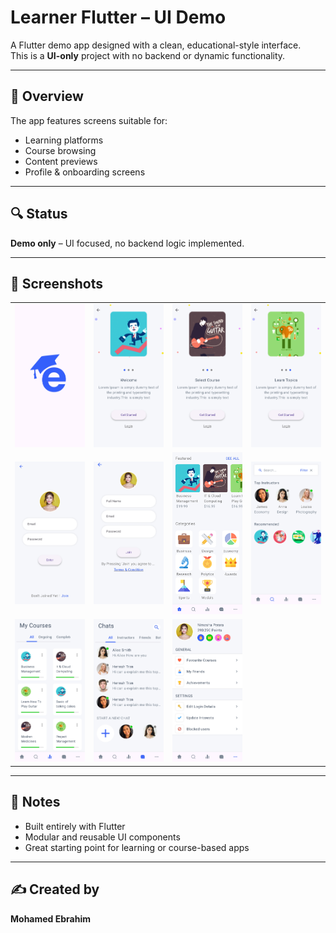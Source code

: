 # Learner Flutter – UI Demo

A Flutter demo app designed with a clean, educational-style interface.  
This is a **UI-only** project with no backend or dynamic functionality.

---

## 📱 Overview

The app features screens suitable for:

- Learning platforms
- Course browsing
- Content previews
- Profile & onboarding screens

---

## 🔍 Status

**Demo only** – UI focused, no backend logic implemented.

---

## 📸 Screenshots

<table>
  <tr>
    <td><img src="ScreenShots/1.jpg" width="220"/></td>
    <td><img src="ScreenShots/2.jpg" width="220"/></td>
    <td><img src="ScreenShots/3.jpg" width="220"/></td>
    <td><img src="ScreenShots/4.jpg" width="220"/></td>
  </tr>
  <tr>
    <td><img src="ScreenShots/5.jpg" width="220"/></td>
    <td><img src="ScreenShots/6.jpg" width="220"/></td>
    <td><img src="ScreenShots/7.jpg" width="220"/></td>
    <td><img src="ScreenShots/8.jpg" width="220"/></td>
  </tr>
  <tr>
    <td><img src="ScreenShots/9.jpg" width="220"/></td>
    <td><img src="ScreenShots/10.jpg" width="220"/></td>
    <td><img src="ScreenShots/11.jpg" width="220"/></td>
    <td></td>
  </tr>
</table>

---

## 📝 Notes

- Built entirely with Flutter
- Modular and reusable UI components
- Great starting point for learning or course-based apps

---

## ✍️ Created by

**Mohamed Ebrahim**
